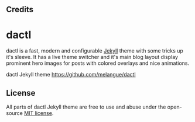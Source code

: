 ## Credits
# dactl
dactl is a fast, modern and configurable [Jekyll](http://jekyllrb.com/) theme with some tricks up it's sleeve. It has a live theme switcher and it's main blog layout display prominent hero images for posts with colored overlays and nice animations.

dactl Jekyll theme https://github.com/melangue/dactl

## License
All parts of dactl Jekyll theme are free to use and abuse under the open-source [MIT license](http://opensource.org/licenses/mit-license.php).
